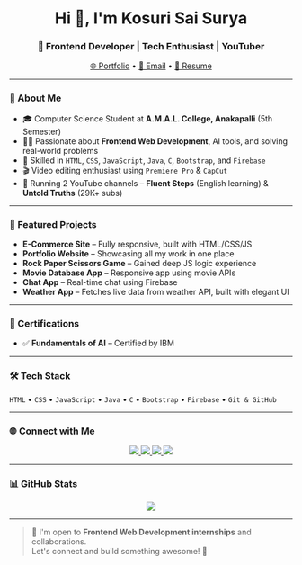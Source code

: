 <h1 align="center">Hi 👋, I'm Kosuri Sai Surya</h1>
<h3 align="center">🚀 Frontend Developer | Tech Enthusiast | YouTuber</h3>

<p align="center">
  <a href="https://saisurya01.github.io/My-Portfolio/" target="_blank">🌐 Portfolio</a> • 
  <a href="mailto:saisuryakosuri@gmail.com">📧 Email</a> • 
  <a href="https://drive.google.com/file/d/1SFIrw5SVbHoQ7cDnaUCnJBQRbPl3RWr-/view?usp=drive_link" target="_blank">📄 Resume</a>
</p>

---

### 🚀 About Me

- 🎓 Computer Science Student at **A.M.A.L. College, Anakapalli** (5th Semester)
- 👨‍💻 Passionate about **Frontend Web Development**, AI tools, and solving real-world problems
- 🔧 Skilled in `HTML`, `CSS`, `JavaScript`, `Java`, `C`, `Bootstrap`, and `Firebase`
- 🎬 Video editing enthusiast using `Premiere Pro` & `CapCut`
- 🎥 Running 2 YouTube channels – **Fluent Steps** (English learning) & **Untold Truths** (29K+ subs)

---

### 🧩 Featured Projects

- **E-Commerce Site** – Fully responsive, built with HTML/CSS/JS
- **Portfolio Website** – Showcasing all my work in one place
- **Rock Paper Scissors Game** – Gained deep JS logic experience
- **Movie Database App** – Responsive app using movie APIs
- **Chat App** – Real-time chat using Firebase
- **Weather App** – Fetches live data from weather API, built with elegant UI

---

### 🧠 Certifications

- ✅ **Fundamentals of AI** – Certified by IBM

---

### 🛠️ Tech Stack

`HTML` • `CSS` • `JavaScript` • `Java` • `C` • `Bootstrap` • `Firebase` • `Git & GitHub`

---

### 🌐 Connect with Me

<p align="center">
  <a href="https://www.linkedin.com/in/saisuryakosuri" target="_blank">
    <img src="https://img.shields.io/badge/LinkedIn-blue?logo=linkedin&style=for-the-badge" />
  </a>
  <a href="https://twitter.com/saisuryakosuri1" target="_blank">
    <img src="https://img.shields.io/badge/Twitter-1DA1F2?logo=twitter&style=for-the-badge" />
  </a>
  <a href="https://www.instagram.com/saisurya_kosuri" target="_blank">
    <img src="https://img.shields.io/badge/Instagram-E4405F?logo=instagram&style=for-the-badge" />
  </a>
  <a href="https://www.youtube.com/@Untold-Truths0" target="_blank">
    <img src="https://img.shields.io/badge/YouTube-FF0000?logo=youtube&style=for-the-badge" />
  </a>
</p>

---

### 📊 GitHub Stats

<p align="center">
  <img src="https://github-readme-stats.vercel.app/api/top-langs?username=saisurya01&show_icons=true&locale=en&layout=compact&theme=transparent" />
</p>

---

> 📌 I'm open to **Frontend Web Development internships** and collaborations.  
> Let's connect and build something awesome! 🚀
